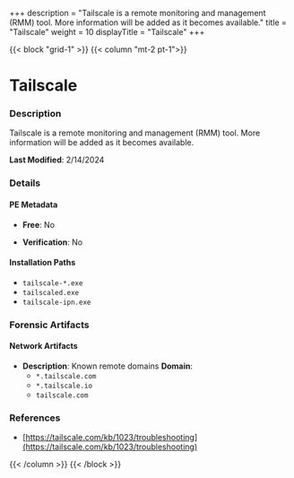 +++
description = "Tailscale is a remote monitoring and management (RMM) tool. More information will be added as it becomes available."
title = "Tailscale"
weight = 10
displayTitle = "Tailscale"
+++


{{< block "grid-1" >}}
{{< column "mt-2 pt-1">}}

# Tailscale


### Description

Tailscale is a remote monitoring and management (RMM) tool. More information will be added as it becomes available.



**Last Modified**: 2/14/2024

### Details


#### PE Metadata


- **Free**: No

- **Verification**: No




#### Installation Paths
- `tailscale-*.exe`
- `tailscaled.exe`
- `tailscale-ipn.exe`

### Forensic Artifacts




#### Network Artifacts

- **Description**: Known remote domains
  **Domain**:
    - `*.tailscale.com`
    - `*.tailscale.io`
    - `tailscale.com`





### References
- [https://tailscale.com/kb/1023/troubleshooting](https://tailscale.com/kb/1023/troubleshooting)



{{< /column >}}
{{< /block >}}
